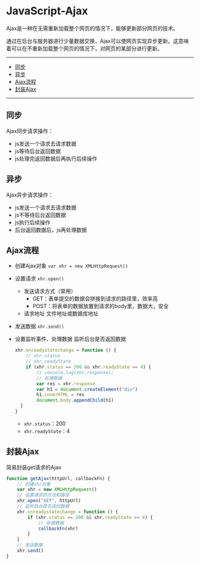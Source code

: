 # JavaScript-Ajax

Ajax是一种在无需重新加载整个网页的情况下，能够更新部分网页的技术。

通过在后台与服务器进行少量数据交换，Ajax可以使网页实现异步更新。这意味着可以在不重新加载整个网页的情况下，对网页的某部分进行更新。

---

<!-- @import "[TOC]" {cmd="toc" depthFrom=2 depthTo=6 orderedList=false} -->

<!-- code_chunk_output -->

- [同步](#同步)
- [异步](#异步)
- [Ajax流程](#ajax流程)
- [封装Ajax](#封装ajax)

<!-- /code_chunk_output -->

---

## 同步

Ajax同步请求操作：

- js发送一个请求去请求数据
- js等待后台返回数据
- js处理完返回数据后再执行后续操作

## 异步

Ajax异步请求操作：

- js发送一个请求去请求数据
- js不等待后台返回数据
- js执行后续操作
- 后台返回数据后，js再处理数据

## Ajax流程

- 创建Ajax对象
  `var xhr = new XMLHttpRequest()`
- 设置请求
  `xhr.open()`
  - 发送请求方式（常用）
    - GET：表单提交的数据会拼接到请求的路径里，效率高
    - POST：将表单的数据放置到请求的body里，数据大，安全
  - 请求地址
    文件地址或数据库地址
- 发送数据
  `xhr.send()`
- 设置监听事件、处理数据
  监听后台是否返回数据

  ```js
  xhr.onreadystatechange = function () {
      // xhr.status
      // xhr.readyState
      if (xhr.status == 200 && xhr.readyState == 4) {
          // console.log(xhr.response);
          // 处理数据
          var res = xhr.response
          var h1 = document.createElement("div")
          h1.innerHTML = res
          document.body.appendChild(h1)
    }
  }
  ```

  - `xhr.status`：200
  - `xhr.readyState`：4

## 封装Ajax

简易封装get请求的Ajax

```js
function getAjax(httpUrl, callbackFn) {
    // 创建xhr对象
    var xhr = new XMLHttpRequest()
    // 设置请求的方法和路径
    xhr.open("GET", httpUrl)
    // 监听后台是否返回数据
    xhr.onreadystatechange = function () {
        if (xhr.status == 200 && xhr.readyState == 4) {
            // 处理数据
            callbackFn(xhr)
        }
    }
    // 发送数据
    xhr.send()
}
```
